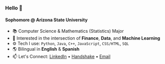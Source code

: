 ### Hello 👋

#### Sophomore @ Arizona State University

- 📚 Computer Science & Mathematics (Statistics) Major
- 💼 Interested in the intersection of **Finance**, **Data**, and **Machine Learning**
- ⚙️ Tech I use: `Python`, `Java`, `C++`, `JavaScript`, `CSS/HTML`, `SQL`
- 🌎 Bilingual in **English** & **Spanish**  
- 📫 Let's Connect: [LinkedIn](https://www.linkedin.com/in/nicolasgarzonc/) • [Handshake](https://asu.joinhandshake.com/profiles/trzycc) • [Email](mailto:ngarzonc@asu.edu)
